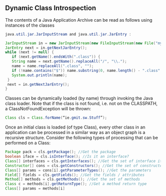 ## Dynamic Class Introspection
The contents of a Java Application Archive can be read as follows using instances of the classes

```java
java.util.jar.JarInputStream and java.util.jar.JarEntry :

JarInputStream in = new JarInputStream(new FileInputStream(new File("mylib.jar")));
JarEntry next = in.getNextJarEntry();
while (next != null) {
   if (next.getName().endsWith(".class")) {
   String name = next.getName().replaceAll("/", "\\.");
   name = name.replaceAll(".class", "");
   if (!name.contains("$")) name.substring(0, name.length() - ".class".length());
   System.out.println(name);
 }
 next = in.getNextJarEntry();
}
 ```

Classes can be dynamically loaded (by name) through invoking the Java class loader. Note that
if the class is not found, i.e. not on the CLASSPATH, a ClassNotFoundException will be
thrown:

```java
Class cls = Class.forName(“ie.gmit.sw.Stuff”);
```
Once an initial class is loaded (of type Class), every other class in an application can be
processed in a similar way as an object graph is a recursive structure. Consider the following
types of processing that can be performed on a Class:
```java
Package pack = cls.getPackage(); //Get the package
boolean iface = cls.isInterface(); //Is it an interface?
Class[] interfaces = cls.getInterfaces(); //Get the set of interface it implements
Constructor[] cons = cls.getConstructors(); //Get the set of constructors
Class[] params = cons[i].getParameterTypes(); //Get the parameters
Field[] fields = cls.getFields(); //Get the fields / attributes
Method[] methods = cls.getMethods(); //Get the set of methods
Class c = methods[i].getReturnType(); //Get a method return type
Class[] params = methods[i]
```
